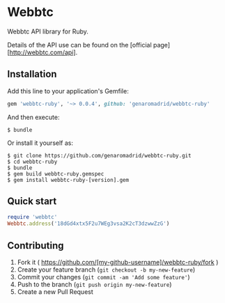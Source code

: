 # Webbtc

Webbtc API library for Ruby.

Details of the API use can be found on the [official page][http://webbtc.com/api].

## Installation

Add this line to your application's Gemfile:

```ruby
gem 'webbtc-ruby', '~> 0.0.4', github: 'genaromadrid/webbtc-ruby'
```

And then execute:

    $ bundle

Or install it yourself as:

    $ git clone https://github.com/genaromadrid/webbtc-ruby.git
    $ cd webbtc-ruby
    $ bundle
    $ gem build webbtc-ruby.gemspec
    $ gem install webbtc-ruby-[version].gem

## Quick start

```ruby
require 'webbtc'
Webbtc.address('18dGd4xtx5F2u7WEg3vsa2K2cT3dzwwZzG')
```

## Contributing

1. Fork it ( https://github.com/[my-github-username]/webbtc-ruby/fork )
2. Create your feature branch (`git checkout -b my-new-feature`)
3. Commit your changes (`git commit -am 'Add some feature'`)
4. Push to the branch (`git push origin my-new-feature`)
5. Create a new Pull Request

